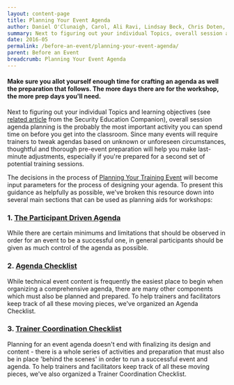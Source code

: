 ```yaml
---
layout: content-page
title: Planning Your Event Agenda
author: Daniel O'Clunaigh, Carol, Ali Ravi, Lindsay Beck, Chris Doten, Nick Sera-Leyva
summary: Next to figuring out your individual Topics, overall session agenda planning is the probably the most important activity you can spend time on before you get into the classroom. This resource features advice from a number of experienced digital security trainers on preparing agendas (or lesson plans) for your training events. 
date: 2016-05
permalink: /before-an-event/planning-your-event-agenda/
parent: Before an Event
breadcrumb: Planning Your Event Agenda
---
```

#### Make sure you allot yourself enough time for crafting an agenda as well the preparation that follows. The more days there are for the workshop, the more prep days you'll need. 

Next to figuring out your individual Topics and learning objectives (see [related article](https://www.securityeducationcompanion.org/articles/learning-objectives) from the Security Education Companion), overall session agenda planning is the probably the most important activity you can spend time on before you get into the classroom. Since many events will require trainers to tweak agendas based on unknown or unforeseen circumstances, thoughtful and thorough pre-event preparation will help you make last-minute adjustments, especially if you're prepared for a second set of potential training sessions.

The decisions in the process of [Planning Your Training Event](/before-an-event/planning-your-training-event/) will become input parameters for the process of designing your agenda. To present this guidance as helpfully as possible, we've broken this resource down into several main sections that can be used as planning aids for workshops:

### 1. [The Participant Driven Agenda](/before-an-event/planning-your-event-agenda/the-participant-driven-agenda/)
While there are certain minimums and limitations that should be observed in order for an event to be a successful one, in general participants should be given as much control of the agenda as possible.

### 2. [Agenda Checklist](/before-an-event/planning-your-event-agenda/agenda-checklist/)
While technical event content is frequently the easiest place to begin when organizing a comprehensive agenda, there are many other components which must also be planned and prepared. To help trainers and facilitators keep track of all these moving pieces, we've organized an Agenda Checklist.

### 3. [Trainer Coordination Checklist](/before-an-event/planning-your-event-agenda/trainer-coordination-checklist/)
Planning for an event agenda doesn't end with finalizing its design and content - there is a whole series of activities and preparation that must also be in place 'behind the scenes' in order to run a successful event and agenda. To help trainers and facilitators keep track of all these moving pieces, we've also organized a Trainer Coordination Checklist.
<br><br>

